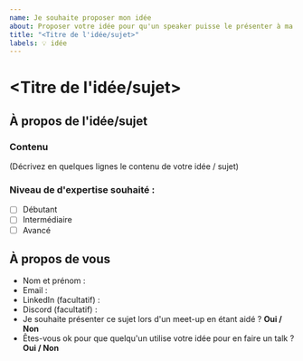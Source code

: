 ```yaml
---
name: Je souhaite proposer mon idée
about: Proposer votre idée pour qu'un speaker puisse le présenter à ma place.
title: "<Titre de l'idée/sujet>"
labels: 💡 idée
---
```


# <Titre de l'idée/sujet>

## À propos de l'idée/sujet

### Contenu

(Décrivez en quelques lignes le contenu de votre idée / sujet)

### Niveau de d'expertise souhaité :

- [ ] Débutant
- [ ] Intermédiaire
- [ ] Avancé

## À propos de vous

- Nom et prénom :
- Email :
- LinkedIn (facultatif) :
- Discord (facultatif) :
- Je souhaite présenter ce sujet lors d'un meet-up en étant aidé ? **Oui / Non**
- Êtes-vous ok pour que quelqu'un utilise votre idée pour en faire un talk ? **Oui / Non**